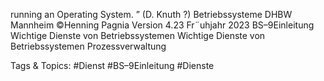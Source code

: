 running an Operating System. ”
(D. Knuth ?)
Betriebssysteme DHBW Mannheim ©Henning Pagnia Version 4.23 Fr¨uhjahr 2023 BS–9Einleitung Wichtige Dienste von Betriebssystemen
Wichtige Dienste von Betriebssystemen
Prozessverwaltung

   Tags & Topics:
   #Dienst
   #BS–9Einleitung
   #Dienste